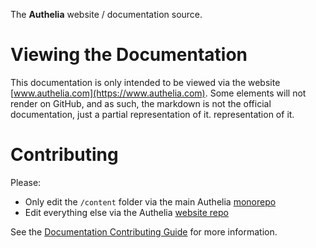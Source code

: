 The **Authelia** website / documentation source.

# Viewing the Documentation

This documentation is only intended to be viewed via the website [www.authelia.com](https://www.authelia.com). Some
elements will not render on GitHub, and as such, the markdown is not the official documentation, just a partial representation of it.
representation of it.

# Contributing

Please:

- Only edit the `/content` folder via the main Authelia [monorepo](https://github.com/authelia/authelia/tree/master/docs)
- Edit everything else via the Authelia [website repo](https://github.com/authelia/website)

See the [Documentation Contributing Guide](https://www.authelia.com/contributing/prologue/documentation-contributions/) for more
information.

